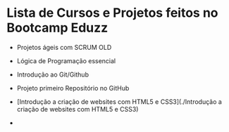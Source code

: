 # Lista de Cursos  e Projetos feitos no Bootcamp Eduzz

- Projetos ágeis com SCRUM OLD
- Lógica de Programação essencial

- Introdução ao Git/Github
- Projeto primeiro Repositório no GitHub
- [Introdução a criação de websites com HTML5 e CSS3](./Introdução a criação de websites com HTML5 e CSS3)
- 

